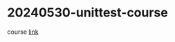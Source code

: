 # 20240530-unittest-course

course [link](https://paper.dropbox.com/doc/202405-live--CQEyJJjAsrN2n1XcP_ufa9W5Ag-Ilmqr841vmlGWOwvX9wI8)